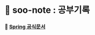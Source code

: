 # 📑 soo-note : 공부기록
### 🌸 [Spring 공식문서](https://docs.spring.io/spring-boot/docs/current/reference/html/index.html)
